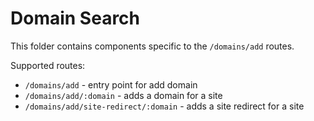 Domain Search
==============

This folder contains components specific to the `/domains/add` routes.

Supported routes:

- `/domains/add` - entry point for add domain
- `/domains/add/:domain` - adds a domain for a site
- `/domains/add/site-redirect/:domain` - adds a site redirect for a site
